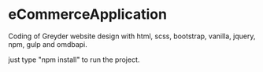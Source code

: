 # eCommerceApplication
Coding of Greyder website design with html, scss, bootstrap, vanilla, jquery, npm, gulp and omdbapi.

just type "npm install" to run the project.

